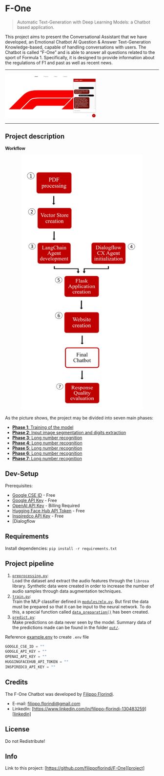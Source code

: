 # F-One
> Automatic Text-Generation with Deep Learning Models: a Chatbot based application.


This project aims to present the Conversational Assistant 
that we have developed, an Emotional Chatbot AI Question & Answer Text-Generation Knowledge-based, 
capable of handling conversations with users. The Chatbot is called “F-One” and is able to answer all 
questions related to the sport of Formula 1. Specifically, it is designed to provide information about the 
regulations of F1 and past as well as recent news.

---

<img
  src="docs/images/Website_with_F-One.png"
  alt="Alt text"
  title="Optional title"
  style="display: inline-block; margin: 0 auto; max-width: 300px">

---

## Project description

**Workflow**

  <p align="center">
  <img src="docs/images/F-One_Workflow.png" width="400">
  </p>

As the picture shows, the project may be divided into seven main phases:

 * [**Phase 1**: Training of the model](#phase-1-training-of-the-model)
 * [**Phase 2**: Input image segmentation and digits extraction](#phase-2-input-image-segmentation-and-digits-extraction)
 * [**Phase 3**: Long number recognition](#phase-3-long-number-recognition)
 * [**Phase 4**: Long number recognition](#phase-3-long-number-recognition)
 * [**Phase 5**: Long number recognition](#phase-3-long-number-recognition)
 * [**Phase 6**: Long number recognition](#phase-3-long-number-recognition)
 * [**Phase 7**: Long number recognition](#phase-3-long-number-recognition)
 

## Dev-Setup
Prerequisites:
- [Google CSE ID](https://programmablesearchengine.google.com/about/) - Free
- [Google API Key](https://cloud.google.com/docs/authentication/api-keys?hl=it) - Free
- [OpenAI API Key](https://platform.openai.com/account/api-keys) - Billing Required
- [Hugging Face Hub API Token](https://huggingface.co/docs/hub/index) - Free
- [Inspiredco API Key](https://docs.inspiredco.ai/critique/getting_started.html) - Free
- [Dialogflow 

## Requirements
Install dependencies:
```pip install -r requirements.txt```

## Project pipeline
1. [`preprocessing.py`](https://github.com/fp1acm8/SER/blob/main/preprocessing.py):\
Load the dataset and extract the audio features through the `librosa` library. Synthetic data were created in order to increase the number of audio samples through data augmentation techniques.
2. [`train.py`](https://github.com/fp1acm8/SER/blob/main/train.py):\
Train the MLP classifier defined in [`modules/mlp.py`](https://github.com/fp1acm8/SER/blob/main/models/mlp.py). But first the data must be prepared so that it can be input to the neural network. To do this, a special function called [`data_preparation()`](https://github.com/fp1acm8/SER/blob/main/modules/data_preparation.py) has been created.
3. [`predict.py`](https://github.com/fp1acm8/SER/blob/main/predict.py):\
Make predictions on data never seen by the model. Summary data of the predictions made can be found in the folder [`out/`](https://github.com/fp1acm8/SER/blob/main/out/).


Reference [example.env](https://github.com/filippoflorindi/F-One/blob/main/F-One/example.env) to create `.env` file
```python
GOOGLE_CSE_ID = ""
GOOGLE_API_KEY = ""
OPENAI_API_KEY = ""      
HUGGINGFACEHUB_API_TOKEN = "" 
INSPIREDCO_API_KEY = ""
```

## Credits

The F-One Chatbot was developed by [Filippo Florindi](https://github.com/filippoflorindi).
- E-mail: [filippo.florindi@gmail.com][mail]
- LinkedIn: [https://www.linkedin.com/in/filippo-florindi-130483259][linkedin]

## License

Do not Redistribute!

## Info

Link to this project: [https://github.com/filippoflorindi/F-One][project]

[project]: https://github.com/filippoflorindi/F-One
[mail]: filippo.florindi@gmail.com
[linkedin]: https://www.linkedin.com/in/filippo-florindi-130483259
